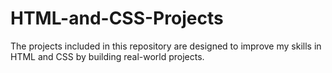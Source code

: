 # HTML-and-CSS-Projects
The projects included in this repository are designed to improve my skills in HTML and CSS by building real-world projects.
